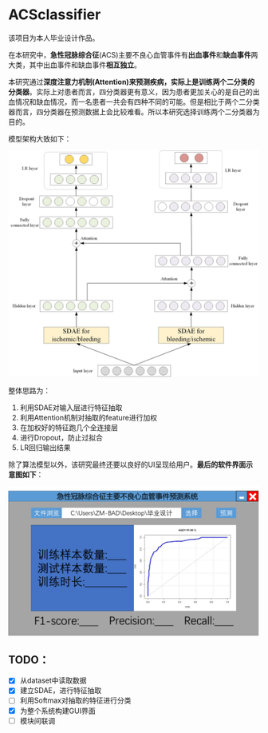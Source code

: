 # ACSclassifier
该项目为本人毕业设计作品。

在本研究中，**急性冠脉综合征**(ACS)主要不良心血管事件有**出血事件**和**缺血事件**两大类，其中出血事件和缺血事件**相互独立**。

本研究通过**深度注意力机制(Attention)**来预测疾病，实际上是训练**两个二分类的分类器**。实际上对患者而言，四分类器更有意义，因为患者更加关心的是自己的出血情况和缺血情况，而一名患者一共会有四种不同的可能。但是相比于两个二分类器而言，四分类器在预测数据上会比较难看。所以本研究选择训练两个二分类器为目的。

模型架构大致如下：


![](https://raw.githubusercontent.com/ZM-BAD/ACSclassifier/master/res/idea.jpg)



整体思路为：

1. 利用SDAE对输入层进行特征抽取
2. 利用Attention机制对抽取的feature进行加权
3. 在加权好的特征跑几个全连接层
4. 进行Dropout，防止过拟合
5. LR回归输出结果


除了算法模型以外，该研究最终还要以良好的UI呈现给用户。**最后的软件界面示意图如下**：

![](https://raw.githubusercontent.com/ZM-BAD/ACSclassifier/master/res/panel.png)



## TODO：

- [x] 从dataset中读取数据
- [x] 建立SDAE，进行特征抽取
- [ ] 利用Softmax对抽取的特征进行分类
- [x] 为整个系统构建GUI界面
- [ ] 模块间联调
